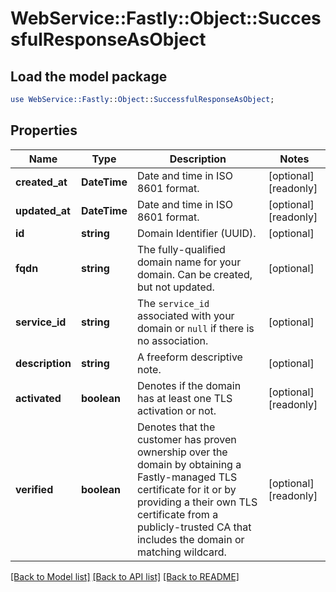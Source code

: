 # WebService::Fastly::Object::SuccessfulResponseAsObject

## Load the model package
```perl
use WebService::Fastly::Object::SuccessfulResponseAsObject;
```

## Properties
Name | Type | Description | Notes
------------ | ------------- | ------------- | -------------
**created_at** | **DateTime** | Date and time in ISO 8601 format. | [optional] [readonly] 
**updated_at** | **DateTime** | Date and time in ISO 8601 format. | [optional] [readonly] 
**id** | **string** | Domain Identifier (UUID). | [optional] 
**fqdn** | **string** | The fully-qualified domain name for your domain. Can be created, but not updated. | [optional] 
**service_id** | **string** | The `service_id` associated with your domain or `null` if there is no association. | [optional] 
**description** | **string** | A freeform descriptive note. | [optional] 
**activated** | **boolean** | Denotes if the domain has at least one TLS activation or not. | [optional] [readonly] 
**verified** | **boolean** | Denotes that the customer has proven ownership over the domain by obtaining a Fastly-managed TLS certificate for it or by providing a their own TLS certificate from a publicly-trusted CA that includes the domain or matching wildcard.      | [optional] [readonly] 

[[Back to Model list]](../README.md#documentation-for-models) [[Back to API list]](../README.md#documentation-for-api-endpoints) [[Back to README]](../README.md)


